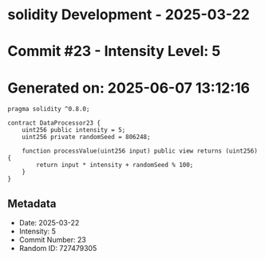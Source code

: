 ﻿# solidity Development - 2025-03-22
# Commit #23 - Intensity Level: 5
# Generated on: 2025-06-07 13:12:16
```solidity
pragma solidity ^0.8.0;

contract DataProcessor23 {
    uint256 public intensity = 5;
    uint256 private randomSeed = 806248;

    function processValue(uint256 input) public view returns (uint256) {
        return input * intensity + randomSeed % 100;
    }
}
```
## Metadata
- Date: 2025-03-22
- Intensity: 5
- Commit Number: 23
- Random ID: 727479305
